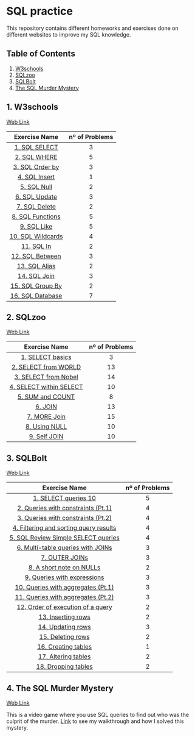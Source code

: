 # SQL practice
This repository contains different homeworks and exercises done on different websites to improve my SQL knowledge.

 ## Table of Contents
 
1. [W3schools](#1-w3schools)
2. [SQLzoo](#2-sqlzoo)
3. [SQLBolt](#3-sqlbolt)
4. [The SQL Murder Mystery](#4-the-sql-murder-mystery)

## 1. W3schools
[Web Link](https://www.w3schools.com/sql/default.asp)

Exercise Name   | nº of Problems |
| :-------:   | :----:    |
| [1. SQL SELECT](https://github.com/David8523/Learning-SQL/blob/main/w3schools/1.%20SQL%20SELECT.sql) | 3 |
| [2. SQL WHERE](https://github.com/David8523/Learning-SQL/blob/main/w3schools/2.%20SQL%20WHERE.sql) | 5 |
| [3. SQL Order by](https://github.com/David8523/Learning-SQL/blob/main/w3schools/3.%20SQL%20Order%20by.sql) | 3 |
| [4. SQL Insert](https://github.com/David8523/Learning-SQL/blob/main/w3schools/4.%20SQL%20Insert.sql) | 1 |
| [5. SQL Null](https://github.com/David8523/Learning-SQL/blob/main/w3schools/5.%20SQL%20Null.sql) | 2 |
| [6. SQL Update](https://github.com/David8523/Learning-SQL/blob/main/w3schools/6.%20SQL%20Update.sql) | 3 |
| [7. SQL Delete](https://github.com/David8523/Learning-SQL/blob/main/w3schools/7.%20SQL%20Delete.sql) | 2 |
| [8. SQL Functions](https://github.com/David8523/Learning-SQL/blob/main/w3schools/8.%20SQL%20Functions.sql) | 5 |
| [9. SQL Like](https://github.com/David8523/Learning-SQL/blob/main/w3schools/9.%20SQL%20Like.sql) | 5 |
| [10. SQL Wildcards](https://github.com/David8523/Learning-SQL/blob/main/w3schools/10.%20SQL%20Wildcards.sql) | 4 |
| [11. SQL In](https://github.com/David8523/Learning-SQL/blob/main/w3schools/11.%20SQL%20In.sql) | 2 |
| [12. SQL Between](https://github.com/David8523/Learning-SQL/blob/main/w3schools/12.%20SQL%20Between.sql) | 3 |
| [13. SQL Alias](https://github.com/David8523/Learning-SQL/blob/main/w3schools/13.%20SQL%20Alias.sql) | 2 |
| [14. SQL Join](https://github.com/David8523/Learning-SQL/blob/main/w3schools/14.%20SQL%20Join.sql) | 3 |
| [15. SQL Group By](https://github.com/David8523/Learning-SQL/blob/main/w3schools/15.%20SQL%20Group%20By.sql) | 2 |
| [16. SQL Database](https://github.com/David8523/Learning-SQL/blob/main/w3schools/16.%20SQL%20Database.sql) | 7 |

## 2. SQLzoo
[Web Link](https://sqlzoo.net/wiki/SQL_Tutorial)

Exercise Name   | nº of Problems |
| :-------:   | :----:    |
| [1. SELECT basics](https://github.com/David8523/Learning-SQL/blob/main/SQLzoo/1.%20SELECT%20basics.sql) | 3 |
| [2. SELECT from WORLD](https://github.com/David8523/Learning-SQL/blob/main/SQLzoo/2.%20SELECT%20from%20WORLD%20.sql) | 13 |
| [3. SELECT from Nobel](https://github.com/David8523/Learning-SQL/blob/main/SQLzoo/3.%20SELECT%20from%20Nobel.sql) | 14 |
| [4. SELECT within SELECT](https://github.com/David8523/Learning-SQL/blob/main/SQLzoo/4.%20SELECT%20within%20SELECT.sql) | 10 |
| [5. SUM and COUNT](https://github.com/David8523/Learning-SQL/blob/main/SQLzoo/5.%20SUM%20and%20COUNT.sql) | 8 |
| [6. JOIN](https://github.com/David8523/Learning-SQL/blob/main/SQLzoo/6.%20JOIN.sql) | 13 |
| [7. MORE Join](https://github.com/David8523/Learning-SQL/blob/main/SQLzoo/7.%20MORE%20Join.sql) | 15 |
| [8. Using NULL](https://github.com/David8523/Learning-SQL/blob/main/SQLzoo/8.%20Using%20NULL.sql) | 10 |
| [9. Self JOIN](https://github.com/David8523/Learning-SQL/blob/main/SQLzoo/9.%20Self%20JOIN.sql) | 10 |

## 3. SQLBolt
[Web Link](https://sqlbolt.com/)

Exercise Name   | nº of Problems |
| :-------:   | :----:    |
| [1. SELECT queries 10](https://github.com/David8523/Learning-SQL/blob/main/SQLBolt/1.%20SELECT%20queries%20101.sql) | 5 |
| [2. Queries with constraints (Pt.1)](https://github.com/David8523/Learning-SQL/blob/main/SQLBolt/2.%20Queries%20with%20constraints%20(Pt.1).sql) | 4 |
| [3. Queries with constraints (Pt.2)](https://github.com/David8523/Learning-SQL/blob/main/SQLBolt/3.%20Queries%20with%20constraints%20(Pt.2).sql) | 4 |
| [4. Filtering and sorting query results](https://github.com/David8523/Learning-SQL/blob/main/SQLBolt/4.%20Filtering%20and%20sorting%20query%20results.sql) | 4 |
| [5. SQL Review Simple SELECT queries](https://github.com/David8523/Learning-SQL/blob/main/SQLBolt/5.%20SQL%20Review%20Simple%20SELECT%20queries.sql) | 4 |
| [6. Multi-table queries with JOINs](https://github.com/David8523/Learning-SQL/blob/main/SQLBolt/6.%20Multi-table%20queries%20with%20JOINs.sql) | 3 |
| [7. OUTER JOINs](https://github.com/David8523/Learning-SQL/blob/main/SQLBolt/7.%20OUTER%20JOINs.sql) | 3 |
| [8. A short note on NULLs](https://github.com/David8523/Learning-SQL/blob/main/SQLBolt/8.%20A%20short%20note%20on%20NULLs.sql) | 2 |
| [9. Queries with expressions](https://github.com/David8523/Learning-SQL/blob/main/SQLBolt/9.%20Queries%20with%20expressions.sql) | 3 |
| [10. Queries with aggregates (Pt.1)](https://github.com/David8523/Learning-SQL/blob/main/SQLBolt/10.%20Queries%20with%20aggregates%20(Pt.1).sql) | 3 |
| [11. Queries with aggregates (Pt.2)](https://github.com/David8523/Learning-SQL/blob/main/SQLBolt/11.%20Queries%20with%20aggregates%20(Pt.2).sql) | 3 |
| [12. Order of execution of a query](https://github.com/David8523/Learning-SQL/blob/main/SQLBolt/12.%20Order%20of%20execution%20of%20a%20query.sql) | 2 |
| [13. Inserting rows](https://github.com/David8523/Learning-SQL/blob/main/SQLBolt/13.%20Inserting%20rows.sql) | 2 |
| [14. Updating rows](https://github.com/David8523/Learning-SQL/blob/main/SQLBolt/14.%20Updating%20rows.sql) | 3 |
| [15. Deleting rows](https://github.com/David8523/Learning-SQL/blob/main/SQLBolt/15.%20Deleting%20rows.sql) | 2 |
| [16. Creating tables](https://github.com/David8523/Learning-SQL/blob/main/SQLBolt/16.%20Creating%20tables.sql) | 1 |
| [17. Altering tables](https://github.com/David8523/Learning-SQL/blob/main/SQLBolt/17.%20Altering%20tables.sql) | 2 |
| [18. Dropping tables](https://github.com/David8523/Learning-SQL/blob/main/SQLBolt/18.%20Dropping%20tables.sql) | 2 |

## 4. The SQL Murder Mystery
[Web Link](https://mystery.knightlab.com/)

This is a video game where you use SQL queries to find out who was the culprit of the murder. [Link](https://github.com/David8523/Learning-SQL/blob/main/The%20SQL%20Murder%20Mystery/introduction%20(1).md) to see my walkthrough and how I solved this mystery.

